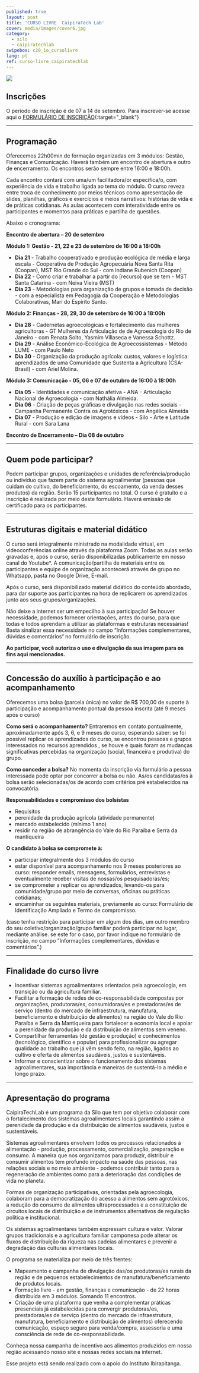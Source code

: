 ```yaml
---
published: true
layout: post
title: 'CURSO LIVRE  CaipiraTech Lab'
cover: media/images/cover6.jpg
category:
  - silo
  - caipiratechlab
swipebox: c20_1o_cursolivre
lang: pt
ref: curso-livre_caipiratechlab
---
```


![](/media/images/c20_cursolivre_banner.jpg)

## Inscrições
  
O período de inscrição é de 07 a 14 de setembro. Para inscrever-se acesse aqui o [FORMULÁRIO DE INSCRIÇÃO](https://forms.gle/eDjPBK263p1X2kJ97){:target="_blank"}

---


## Programação


Oferecemos 22h00min de formação organizadas em 3 módulos: Gestão, Finanças e Comunicação. Haverá também um encontro de abertura e outro de encerramento. Os encontros serão sempre entre 16:00 e 18:00h. 

Cada encontro contará com uma/um facilitadora/or específica/o, com experiência de vida e trabalho ligada ao tema do módulo. O curso reveza entre troca de conhecimento por meios técnicos como apresentação de slides, planilhas, gráficos e exercícios e meios narrativos: histórias de vida e de práticas cotidianas. As aulas acontecem com interatividade entre os participantes e momentos para práticas e partilha de questões. 
  
Abaixo o cronograma:

**Encontro de abertura – 20 de setembro**

**Módulo 1: Gestão - 21, 22 e 23 de setembro de 16:00 à 18:00h**
* **Dia 21** - Trabalho cooperativado e produção ecológica de média e larga escala - Cooperativa de Produção Agropecuária Nova Santa Rita (Coopan), MST Rio Grande do Sul - com Indiane Rubenich (Coopan)
* **Dia 22** - Como criar e trabalhar a partir do [recurso] que se tem - MST Santa Catarina - com Neiva Vieira (MST)
* **Dia 23** - Metodologias para organização de grupos e tomada de decisão - com a especialista em Pedagogia da Cooperação e Metodologias Colaborativas, Mari do Espírito Santo.


**Módulo 2: Finanças - 28, 29, 30 de setembro de 16:00 à 18:00h**
* **Dia 28** - Cadernetas agroecológicas e fortalecimento das mulheres agricultoras - GT Mulheres da Articulação de de Agroecologia do Rio de Janeiro - com Renata Solto, Yasmim Villaseca e Vanessa Schottz. 
* **Dia 29** - Análise Econômico-Ecológica de Agroecossistemas - Método LUME - com Paulo Neto 
* **Dia 30** - Organização da produção agrícola: custos, valores e logística: aprendizados de uma Comunidade que Sustenta a Agricultura (CSA-Brasil) - com Ariel Molina.

**Módulo 3: Comunicação - 05, 06 e 07 de outubro de 16:00 à 18:00h**
* **Dia 05** - Identidades e comunicação afetiva  - ANA - Articulação Nacional de Agroecologia - com Nathália Almeida.
* **Dia 06** - Criação de peças gráficas e divulgação nas redes sociais - Campanha Permanente Contra os Agrotóxicos - com Angélica Almeida 
* **Dia 07** - Produção e edição de imagens e vídeos - Silo - Arte e Latitude Rural - com Sara Lana  

**Encontro de Encerramento – Dia 08 de outubro**

  
---

## Quem pode participar? 
  
Podem participar grupos, organizações e unidades de referência/produção ou indivíduo que fazem parte do sistema agroalimentar (pessoas que cuidam do cultivo, do beneficiamento, do escoamento, da venda desses produtos) da região.
Serão 15 participantes no total. O curso é gratuito e a inscrição é realizada por meio deste formulário. Haverá emissão de certificado para os participantes.

---

## Estruturas digitais e material didático
O curso será integralmente ministrado na modalidade virtual, em videoconferências online através da plataforma Zoom. Todas as aulas serão gravadas e, após o curso, serão disponibilizadas publicamente em nosso canal do Youtube*. A comunicação/partilha de materiais entre os participantes e equipe de organização acontecerá através de grupo no Whatsapp, pasta no Google Drive, E-mail.

Após o curso, será disponibilizado material didático do conteúdo abordado, para dar suporte aos participantes na hora de replicarem os aprendizados junto aos seus grupos/organizações.

Não deixe a internet ser um empecilho à sua participação! Se houver necessidade, podemos fornecer orientações, antes do curso, para que todas e todos aprendam a utilizar as plataformas e estruturas necessárias! Basta sinalizar essa necessidade no campo “Informações complementares, dúvidas e comentários“ no formulário de inscrição.

**Ao participar, você autoriza o uso e divulgação da sua imagem para os fins aqui mencionados.**

---

  
## Concessão do auxílio à participação e ao acompanhamento
  
Oferecemos uma bolsa (parcela única) no valor de R$ 700,00 de suporte à participação e acompanhamento pontual da pessoa inscrita (até 9 meses após o curso)

**Como será o acompanhamento?**
Entraremos em contato pontualmente,  aproximadamente após 3, 6, e 9 meses do curso, esperando saber: se foi possível replicar os aprendizados do curso, se encontrou pessoas e grupos interessados no recursos aprendidos , se houve e quais foram as mudanças significativas  percebidas na organização (social, financeira e produtiva) do grupo.

**Como conceder a bolsa?** 
No momenta da inscrição via formulário a pessoa interessada pode optar por concorrer a bolsa ou não. As/os candidatas/os à bolsa serão selecionadas/os de acordo com critérios pré estabelecidos na convocatória. 

**Responsabilidades e compromisso dos bolsistas**
* Requisitos
* perenidade da produção agrícola (atividade permanente)
* mercado estabelecido (mínimo 1 ano) 
* residir na região de abrangência do Vale do Rio Paraíba e Serra da mantiqueira

**O candidato à bolsa se compromete à:**
* participar integralmente dos 3 módulos do curso
* estar disponível para acompanhamento nos 9 meses posteriores ao curso: responder emails, mensagens, formulários, entrevistas e eventualmente receber visitas de nossas/os pesquisadoras/es;
* se comprometer a replicar os aprendizados, levando-os para comunidade/grupo por meio de conversas, oficinas ou práticas cotidianas;
* encaminhar os seguintes materiais, previamente ao curso: Formulário de Identificação Ampliado e Termo de compromisso.

(caso tenha restrição para participar em algum dos dias, um outro membro do seu coletivo/organização/grupo familiar poderá participar no lugar, mediante análise. se este for o caso, por favor indique no formulário de inscrição, no campo ”Informações complementares, dúvidas e comentários”.)

  
---

## Finalidade do curso livre 
  
* Incentivar sistemas agroalimentares orientados pela agroecologia, em transição ou da agricultura familiar.
* Facilitar a formação de redes de co-responsabilidade compostas por organizações, produtoras/es, consumidoras/es e prestadoras/es de serviço (dentro do mercado de infraestrutura, manufatura, beneficiamento e distribuição de alimentos) na região do Vale do Rio Paraíba e Serra da Mantiqueira para fortalecer a economia local e apoiar a perenidade da produção e da distribuição de alimentos sem veneno.
* Compartilhar ferramentas (de gestão e produção) e conhecimentos (tecnológico, científico e popular) para profissionalizar ou agregar qualidade ao trabalho que já vêm sendo feito, na região, ligados ao cultivo e oferta de alimentos saudáveis, justos e sustentáveis.
* Informar e conscientizar sobre o funcionamento dos sistemas agroalimentares, sua importância e maneiras de sustentá-lo a médio e longo prazo. 

---


## Apresentação do programa

CaipiraTechLab é um programa da Silo que tem por objetivo colaborar com o fortalecimento dos sistemas agroalimentares locais garantindo assim a perenidade da produção e da distribuição de alimentos saudáveis, justos e sustentáveis.

Sistemas agroalimentares envolvem todos os processos relacionados à alimentação - produção, processamento, comercialização, preparação e consumo. A maneira que nos organizamos para produzir, distribuir e consumir alimentos tem profundo impacto na saúde das pessoas, nas relações sociais e no meio ambiente - podemos contribuir tanto para a regeneração de ambientes como para a deterioração das condições de vida no planeta. 
  
Formas de organização participativas, orientadas pela agroecologia, colaboram para a democratização do acesso a alimentos sem agrotóxicos, a redução do consumo de alimentos ultraprocessados e a constituição de circuitos locais de distribuição e de instrumentos alternativos de regulação política e institucional.
  
Os sistemas agroalimentares também expressam cultura e valor. Valorar grupos tradicionais e a agricultura familiar camponesa pode alterar os fluxos de distribuição da riqueza nas cadeias alimentares e prevenir a degradação das culturas alimentares locais.
  
O programa se materializa por meio de três frentes:
* Mapeamento e campanha de divulgação das/os produtoras/es rurais da região e de pequenos estabelecimentos de manufatura/beneficiamento de produtos locais. 
* Formação livre - em gestão, finanças e comunicação - de 22 horas distribuída em 3 módulos. Somando 11 encontros.
* Criação de uma plataforma que venha a complementar práticas presenciais já estabelecidas para convergir produtoras/es, prestadoras/es de serviço (dentro do mercado de infraestrutura, manufatura, beneficiamento e distribuição de alimentos) oferecendo comunicação, espaço seguro para venda/compra, assessoria e uma consciência de rede de co-responsabilidade.
  
Conheça nossa campanha de incentivo aos alimentos produzidos em nossa região acessando nosso site e nossas redes sociais na internet.   
  
Esse projeto está sendo realizado com o apoio do Instituto Ibirapitanga.
